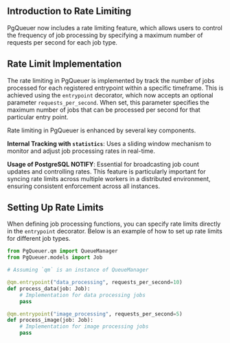 ## Introduction to Rate Limiting

PgQueuer now includes a rate limiting feature, which allows users to control the frequency of job processing by specifying a maximum number of requests per second for each job type. 

## Rate Limit Implementation

The rate limiting in PgQueuer is implemented by track the number of jobs processed for each registered entrypoint within a specific timeframe. This is achieved using the `entrypoint` decorator, which now accepts an optional parameter `requests_per_second`. When set, this parameter specifies the maximum number of jobs that can be processed per second for that particular entry point.

Rate limiting in PgQueuer is enhanced by several key components.

**Internal Tracking with `statistics`**: Uses a sliding window mechanism to monitor and adjust job processing rates in real-time.

**Usage of PostgreSQL NOTIFY**: Essential for broadcasting job count updates and controlling rates. This feature is particularly important for syncing rate limits across multiple workers in a distributed environment, ensuring consistent enforcement across all instances.

## Setting Up Rate Limits

When defining job processing functions, you can specify rate limits directly in the `entrypoint` decorator. Below is an example of how to set up rate limits for different job types.

```python
from PgQueuer.qm import QueueManager
from PgQueuer.models import Job

# Assuming `qm` is an instance of QueueManager

@qm.entrypoint("data_processing", requests_per_second=10)
def process_data(job: Job):
    # Implementation for data processing jobs
    pass

@qm.entrypoint("image_processing", requests_per_second=5)
def process_image(job: Job):
    # Implementation for image processing jobs
    pass
```
